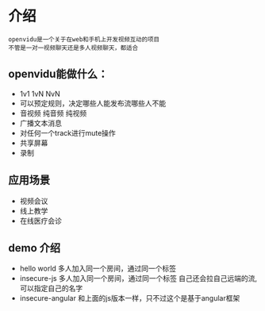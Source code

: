 # 介绍
    openvidu是一个关于在web和手机上开发视频互动的项目
    不管是一对一视频聊天还是多人视频聊天，都适合

## openvidu能做什么：
* 1v1 1vN NvN
* 可以预定规则，决定哪些人能发布流哪些人不能
* 音视频 纯音频 纯视频
* 广播文本消息
* 对任何一个track进行mute操作
* 共享屏幕
* 录制

## 应用场景
* 视频会议
* 线上教学
* 在线医疗会诊

## demo 介绍
* hello world
    多人加入同一个房间，通过同一个标签
* insecure-js
    多人加入同一个房间，通过同一个标签
    自己还会拉自己远端的流,可以指定自己的名字
* insecure-angular
    和上面的js版本一样，只不过这个是基于angular框架

